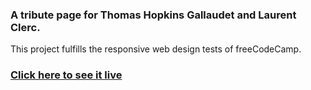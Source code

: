 ### A tribute page for Thomas Hopkins Gallaudet and Laurent Clerc.

This project fulfills the responsive web design tests of freeCodeCamp.
### [Click here to see it live](https://kadezaccaro.github.io/gallaudet-tribute-page/)
